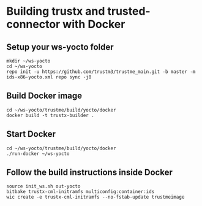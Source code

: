 # Building trustx and trusted-connector with Docker

## Setup your ws-yocto folder
```
mkdir ~/ws-yocto
cd ~/ws-yocto
repo init -u https://github.com/trustm3/trustme_main.git -b master -m ids-x86-yocto.xml repo sync -j8
```
## Build Docker image
```
cd ~/ws-yocto/trustme/build/yocto/docker
docker build -t trustx-builder .
```
## Start Docker
```
cd ~/ws-yocto/trustme/build/yocto/docker
./run-docker ~/ws-yocto
```

## Follow the build instructions inside Docker
```
source init_ws.sh out-yocto
bitbake trustx-cml-initramfs multiconfig:container:ids
wic create -e trustx-cml-initramfs --no-fstab-update trustmeimage
```
